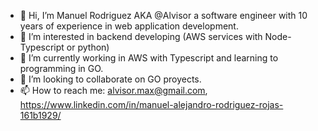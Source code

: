 - 👋 Hi, I’m Manuel Rodriguez AKA @Alvisor a software engineer with 10 years of experience in web application development.
- 👀 I’m interested in backend developing (AWS services with Node-Typescript or python) 
- 🌱 I’m currently working in AWS with Typescript and learning to programming in GO.
- 💞️ I’m looking to collaborate on GO proyects.
- 📫 How to reach me: alvisor.max@gmail.com, https://www.linkedin.com/in/manuel-alejandro-rodriguez-rojas-161b1929/

<!---
Alvisor/Alvisor is a ✨ special ✨ repository because its `README.md` (this file) appears on your GitHub profile.
You can click the Preview link to take a look at your changes.
--->

